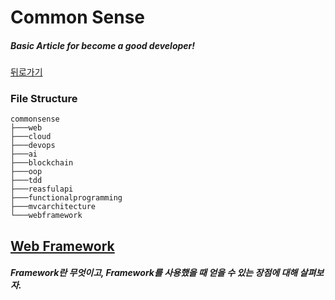 # Common Sense

##### Basic Article for become a good developer!

[뒤로가기](/README.md)

### File Structure

```
commonsense
├───web
├───cloud
├───devops
├───ai
├───blockchain
├───oop
├───tdd
├───reasfulapi
├───functionalprogramming
├───mvcarchitecture
└───webframework
```

## [Web Framework](/commonsense/webframework/RAEDME.md)  

##### Framework란 무엇이고, Framework를 사용했을 때 얻을 수 있는 장점에 대해 살펴보자.  


